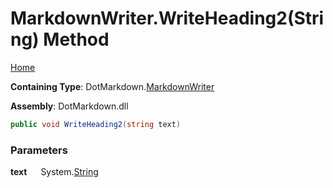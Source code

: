 # MarkdownWriter\.WriteHeading2\(String\) Method

[Home](../../../README.md)

**Containing Type**: DotMarkdown\.[MarkdownWriter](../README.md)

**Assembly**: DotMarkdown\.dll

```csharp
public void WriteHeading2(string text)
```

### Parameters

**text** &emsp; System\.[String](https://docs.microsoft.com/en-us/dotnet/api/system.string)